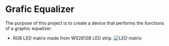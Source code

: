 # Grafic Equalizer

The purpose of this project is to create a device that performs the functions of a graphic equalizer.

* RGB LED matrix made from WS2812B LED strip.
![LED matrix](https://d7tgqg.bl.files.1drv.com/y4mFcP8AoZWgg0Jg3NdB4IlTP7LvMS2HTMIR7DmCfu0Q4ZbnSegieXwA_kdZqEMTIzD4gRqzgmOpm6i3Y4pQgSDelzVz6ou6DhcBSDK1ZmZyk1HhJn3KWqMICX_9TIKXihTYbPh2N0i5I4BEB8HFIww1i9-GG-nPwefKmC7BMMSoJzHVhiCHvCWHEZMjvdQponR--qo1GQs1egRAYiQXMY8QQ/20181111_174202143_iOS.jpg?psid=1)
